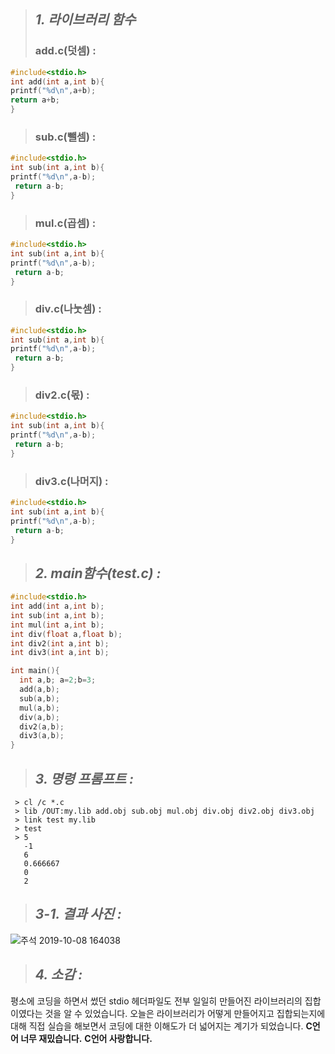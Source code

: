 > ## ***1. 라이브러리 함수***  
> ### add.c(덧셈) :

```c
#include<stdio.h>  
int add(int a,int b){  
printf("%d\n",a+b);  
return a+b;  
}  
```  
> ### sub.c(뺄셈) :

```c
#include<stdio.h>
int sub(int a,int b){
printf("%d\n",a-b);
 return a-b;
}  
```  
> ### mul.c(곱셈) :

```c
#include<stdio.h>
int sub(int a,int b){
printf("%d\n",a-b);
 return a-b;
}  
```  
> ### div.c(나눗셈) :

```c
#include<stdio.h>
int sub(int a,int b){
printf("%d\n",a-b);
 return a-b;
}  
```  
> ### div2.c(몫) :

```c
#include<stdio.h>
int sub(int a,int b){
printf("%d\n",a-b);
 return a-b;
}  
```  
> ### div3.c(나머지) :

```c
#include<stdio.h>
int sub(int a,int b){
printf("%d\n",a-b);
 return a-b;
}  
```  
  
> ## ***2. main함수(test.c) :***

```c
#include<stdio.h>
int add(int a,int b);
int sub(int a,int b);
int mul(int a,int b);
int div(float a,float b);
int div2(int a,int b);
int div3(int a,int b);

int main(){
  int a,b; a=2;b=3;
  add(a,b);
  sub(a,b);
  mul(a,b);
  div(a,b);
  div2(a,b);
  div3(a,b);
}
```   


   
        
> ## ***3. 명령 프롬프트 :***

```
 > cl /c *.c
 > lib /OUT:my.lib add.obj sub.obj mul.obj div.obj div2.obj div3.obj
 > link test my.lib
 > test
 > 5
   -1
   6
   0.666667
   0
   2
```

> ## ***3-1. 결과 사진 :***
![주석 2019-10-08 164038](https://user-images.githubusercontent.com/50895677/66376699-2cd12080-e9eb-11e9-8e09-ea358e34e570.png)
  
  
> ## ***4. 소감 :***  
평소에 코딩을 하면서 썼던 stdio 헤더파일도 전부 일일히 만들어진 라이브러리의 집합이였다는 것을 알 수 있었습니다.
오늘은 라이브러리가 어떻게 만들어지고 집합되는지에 대해 직접 실습을 해보면서 코딩에 대한 이해도가 더 넓어지는 계기가 되었습니다.
**C언어 너무 재밌습니다.** **C언어 사랑합니다.**
